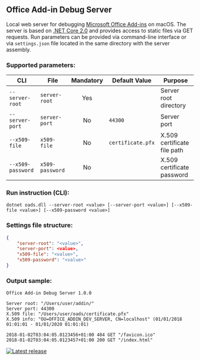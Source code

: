 ## Office Add-in Debug Server

Local web server for debugging [Microsoft Office Add-ins](https://dev.office.com/docs/add-ins/overview/office-add-ins) on macOS. The server is based on [.NET Core 2.0](https://www.microsoft.com/net/download/macos) and provides access to static files via GET requests. Run parameters can be provided via command-line interface or via `settings.json` file located in the same directory with the server assembly.

### Supported parameters:

CLI | File | Mandatory | Default Value | Purpose
--- | --- | :---: | --- | ---
`--server-root` | `server-root` | Yes | | Server root directory
`--server-port` | `server-port` | No | `44300` | Server port
`--x509-file` | `x509-file` | No | `certificate.pfx` | X.509 certificate file path
`--x509-password` | `x509-password` | No | | X.509 certificate password

### Run instruction (CLI):

```
dotnet oads.dll --server-root <value> [--server-port <value>] [--x509-file <value>] [--x509-password <value>]
```

### Settings file structure:

```json
{
    "server-root": "<value>",
    "server-port": <value>,
    "x509-file": "<value>",
    "x509-password": "<value>"
}
```

### Output sample:

```
Office Add-in Debug Server 1.0.0

Server root: "/Users/user/addin/"
Server port: 44300
X.509 file: "/Users/user/oads/certificate.pfx"
X.509 info: "OU=OFFICE_ADDIN_DEV_SERVER, CN=localhost" (01/01/2018 01:01:01 - 01/01/2020 01:01:01)

2018-01-02T03:04:05.0123456+01:00 404 GET "/favicon.ico"
2018-01-02T03:04:05.0123457+01:00 200 GET "/index.html"
```

[![Latest release](https://img.shields.io/github/release/alexanderkozlenko/office-addin-server.svg?style=flat-square)](https://github.com/alexanderkozlenko/office-addin-server/releases)